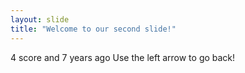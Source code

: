 ```yaml
---
layout: slide
title: "Welcome to our second slide!"
---
```

4 score and 7 years ago
Use the left arrow to go back!
